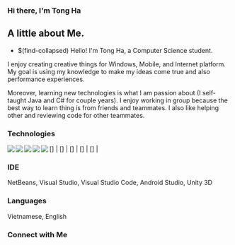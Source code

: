 ### Hi there, I'm Tong Ha

## A little about Me.
- $(find-collapsed) Hello! I'm Tong Ha, a Computer Science student.

I enjoy creating creative things for Windows, Mobile, and Internet platform. My goal is using my knowledge to make my ideas come true and also performance experiences.

Moreover, learning new technologies is what I am passion about (I self-taught Java and C# for couple years). I enjoy working in group because the best way to learn thing is from friends and teammates. I also like helping other and reviewing code for other teammates.

### Technologies
[<img align="left" src="https://img.icons8.com/color/48/000000/java-coffee-cup-logo--v1.png"/>] | 
[<img align="left" src="https://img.icons8.com/color/48/000000/c-sharp-logo-2.png"/>] | 
[<img align="left" src="https://img.icons8.com/color/48/000000/html-5--v1.png"/>] | 
[<img align="left" src="https://img.icons8.com/color/48/000000/css3.png"/>] |
[<img align="left" src="https://img.icons8.com/color/48/000000/mysql-logo.png"/>] | 

### IDE
NetBeans, Visual Studio, Visual Studio Code, Android Studio, Unity 3D

### Languages
Vietnamese, English

### Connect with Me
[webside]: https://tongha.tech
[linkedin]: https://www.linkedin.com/in/tong-ha
